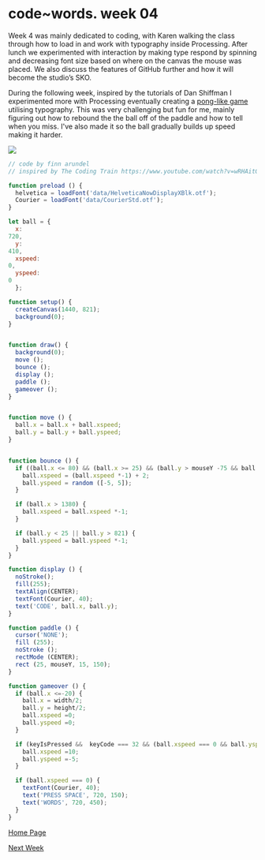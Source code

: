 # code~words. week 04 

Week 4 was mainly dedicated to coding, with Karen walking the class through how to load in and work with typography inside Processing. After lunch we experimented with interaction by making type respond by spinning and decreasing font size based on where on the canvas the mouse was placed. We also discuss the features of GitHub further and how it will become the studio’s SKO.

During the following week, inspired by the tutorials of Dan Shiffman I experimented more with Processing eventually creating a [pong-like game](https://finnarundel.github.io/codewordsRMIT/week_04/PONG_text/) utilising typography. This was very challenging but fun for me, mainly figuring out how to rebound the the ball off of the paddle and how to tell when you miss. I've also made it so the ball gradually builds up speed making it harder. 

<image src="PONG_text2.gif">

``` javascript
// code by finn arundel
// inspired by The Coding Train https://www.youtube.com/watch?v=wRHAitGzBrg

function preload () {
  helvetica = loadFont('data/HelveticaNowDisplayXBlk.otf');
  Courier = loadFont('data/CourierStd.otf');
}

let ball = {
  x: 
720, 
  y: 
410, 
  xspeed: 
0, 
  yspeed: 
0
  };

function setup() {
  createCanvas(1440, 821);
  background(0);
}


function draw() {
  background(0);
  move ();
  bounce ();
  display ();
  paddle ();
  gameover ();
}


function move () {
  ball.x = ball.x + ball.xspeed;
  ball.y = ball.y + ball.yspeed;
}


function bounce () {
  if ((ball.x <= 80) && (ball.x >= 25) && (ball.y > mouseY -75 && ball.y < mouseY + 75)) {
    ball.xspeed = (ball.xspeed *-1) + 2;
    ball.yspeed = random ([-5, 5]);
  }

  if (ball.x > 1380) {
    ball.xspeed = ball.xspeed *-1;
  }

  if (ball.y < 25 || ball.y > 821) {
    ball.yspeed = ball.yspeed *-1;
  }
}

function display () {
  noStroke();
  fill(255);
  textAlign(CENTER);
  textFont(Courier, 40);
  text('CODE', ball.x, ball.y);
}

function paddle () {
  cursor('NONE');
  fill (255);
  noStroke ();
  rectMode (CENTER);
  rect (25, mouseY, 15, 150);
}

function gameover () {
  if (ball.x <=-20) {
    ball.x = width/2;
    ball.y = height/2;
    ball.xspeed =0;
    ball.yspeed =0;
  }

  if (keyIsPressed &&  keyCode === 32 && (ball.xspeed === 0 && ball.yspeed === 0)) {
    ball.xspeed =10;
    ball.yspeed =-5;
  }

  if (ball.xspeed === 0) {
    textFont(Courier, 40);
    text('PRESS SPACE', 720, 150);
    text('WORDS', 720, 450);
  }
}
```

[Home Page](https://finnarundel.github.io/codewordsRMIT/)

[Next Week](https://finnarundel.github.io/codewordsRMIT/week_05/)

